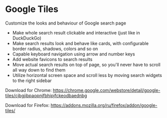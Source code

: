 # Google Tiles

Customize the looks and behaviour of Google search page

* Make whole search result clickable and interactive (just like in DuckDuckGo)
* Make search results look and behave like cards, with configurable border radius, shadows, colors and so on
* Capable keyboard navigation using arrow and number keys
* Add website favicons to search results 
* Move actual search results on top of page, so you'll never have to scroll all way down to find them
* Utilize horizontal screen space and scroll less by moving search widgets to the right sidebar 

Download for Chrome:
https://chrome.google.com/webstore/detail/google-tiles/cjbgjibpaopnjfbhipjfckeodbaednbg

Download for Firefox:
https://addons.mozilla.org/ru/firefox/addon/google-tiles/
